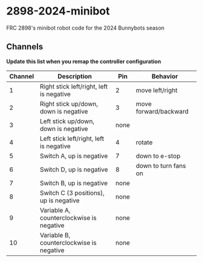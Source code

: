 # 2898-2024-minibot
FRC 2898's minibot robot code for the 2024 Bunnybots season

## Channels

**Update this list when you remap the controller configuration**

| Channel | Description                              | Pin  | Behavior              |
|---------|------------------------------------------|------|-----------------------|
| 1       | Right stick left/right, left is negative | 2    | move left/right       |
| 2       | Right stick up/down, down is negative    | 3    | move forward/backward |
| 3       | Left stick up/down, down is negative     | none |                       |
| 4       | Left stick left/right, left is negative  | 4    | rotate                |
| 5       | Switch A, up is negative                 | 7    | down to e-stop        |
| 6       | Switch D, up is negative                 | 8    | down to turn fans on  |
| 7       | Switch B, up is negative                 | none |                       |
| 8       | Switch C (3 positions), up is negative   | none |                       |
| 9       | Variable A, counterclockwise is negative | none |                       |
| 10      | Variable B, counterclockwise is negative | none |                       |